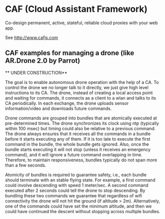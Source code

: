 # CAF (Cloud Assistant Framework)

Co-design permanent, active, stateful, reliable cloud proxies with your web app.

See http://www.cafjs.com 

## CAF examples for managing a drone (like AR.Drone 2.0 by Parrot)

** UNDER CONSTRUCTION**

The goal is to enable autonomous drone operation with the help of a CA. To control the drone we no longer talk to it directly, we just give high level instructions to its CA. The drone, instead of creating a local access point and waiting for commands, it connects as a client to a wlan and talks to its CA periodically. In each exchange, the drone uploads sensor information/video and downloads future commands.

Drone commands are grouped into bundles that are atomically executed at pre-determined times. The drone synchronizes its clock using ntp (typically within 100 msec) but timing could also be relative to a previous command. The drone always ensures that it receives all the commands in a bundle before it starts executing any of them. If it is too late to execute the first command in the bundle, the whole bundle gets ignored. Also, once the bundle starts executing it will not stop (unless it receives an emergency command), and it will ignore a future command overlapping in time. Therefore, to maintain responsiveness, bundles typically do not span more than a few seconds.

Atomicity of bundles is required to guarantee safety, i.e., each bundle should terminate with an stable flying state. For example, a first command could involve descending with speed 1 meter/sec. A second command executed after 2 seconds could tell the drone to stop descending. By bundling these two commands we guarantee that regardless of wifi connectivity the drone will not hit the ground (if altitude > 2m). Alternatively, one of the commands could have set the minimum altitude, and then we could have continued the descent without stopping across multiple bundles.

